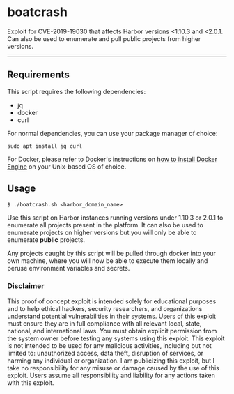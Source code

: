 # boatcrash
Exploit for CVE-2019-19030 that affects Harbor versions &lt;1.10.3 and &lt;2.0.1. Can also be used to enumerate and pull public projects from higher versions.

---
## Requirements
This script requires the following dependencies:

- jq
- docker
- curl

For normal dependencies, you can use your package manager of choice:
```
sudo apt install jq curl
```

For Docker, please refer to Docker's instructions on [how to install Docker Engine](https://docs.docker.com/engine/install/) on your Unix-based OS of choice.

## Usage
```
$ ./boatcrash.sh <harbor_domain_name>
```
Use this script on Harbor instances running versions under 1.10.3 or 2.0.1 to enumerate all projects present in the platform.
It can also be used to enumerate projects on higher versions but you will only be able to enumerate **public** projects.

Any projects caught by this script will be pulled through docker into your own machine, where you will now be able to execute them locally and peruse environment variables and secrets.

### Disclaimer
This proof of concept exploit is intended solely for educational purposes and to help ethical hackers, security researchers, and organizations understand potential vulnerabilities in their systems. Users of this exploit must ensure they are in full compliance with all relevant local, state, national, and international laws. You must obtain explicit permission from the system owner before testing any systems using this exploit. This exploit is not intended to be used for any malicious activities, including but not limited to: unauthorized access, data theft, disruption of services, or harming any individual or organization. I am publicizing this exploit, but I take no responsibility for any misuse or damage caused by the use of this exploit. Users assume all responsibility and liability for any actions taken with this exploit.
